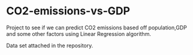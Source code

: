 # CO2-emissions-vs-GDP

Project to see if we can predict CO2 emissions based off population,GDP and some other factors using Linear Regression algorithm.

Data set attached in the repository.
